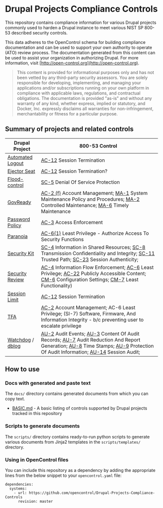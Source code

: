 # Drupal Projects Compliance Controls

This repository contains compliance information for various Drupal projects commonly used to harden a Drupal instance to meet various NIST SP 800-53 described security controls.

This data adheres to the OpenControl schema for building compliance documentation and can be used to support your own authority to operate (ATO) review process. The documentation generated from this content can be used to assist your organization in authorizing Drupal. For more information, visit [http://open-control.org](http://open-control.org).

> This content is provided for informational purposes only and has not been vetted by any third-party security assessors. You are solely responsible for developing, implementing, and managing your applications and/or subscriptions running on your own platform in compliance with applicable laws, regulations, and contractual obligations. The documentation is provided "as-is" and without any warranty of any kind, whether express, implied or statutory, and Docker, Inc. expressly disclaims all warranties for non-infringement, merchantability or fitness for a particular purpose.

## Summary of projects and related controls

| Drupal Project          | 800-53 Control                           |
|-------------------------|------------------------------------------|
| [Automated Logout](https://www.drupal.org/project/autologout)      | [AC-12](https://nvd.nist.gov/800-53/Rev4/control/AC-12) Session Termination              |
| [Ejector Seat](https://www.drupal.org/project/ejectorseat)         | [AC-12](https://nvd.nist.gov/800-53/Rev4/control/AC-12) Session Termination?             |
| [Flood-control](https://www.drupal.org/project/flood_control)      | [SC-5](https://nvd.nist.gov/800-53/Rev4/control/SC-5) Denial Of Service Protection       |
| [GovReady](https://www.drupal.org/project/govready)                | [AC-2 (f)](https://nvd.nist.gov/800-53/Rev4/control/AC-2) Account Management; [MA-1](https://nvd.nist.gov/800-53/Rev4/control/MA-1) System Maintenance Policy and Procedures; [MA-2](https://nvd.nist.gov/800-53/Rev4/control/MA-2) Controlled Maintenance; [MA-6](https://nvd.nist.gov/800-53/Rev4/control/MA-6) Timely Maintenance |
| [Password Policy](https://www.drupal.org/project/password_policy)  | [AC-3](https://nvd.nist.gov/800-53/Rev4/control/AC-3) Access Enforcement |
| [Paranoia](https://www.drupal.org/project/paranoia)                | [AC-6(1)](https://nvd.nist.gov/800-53/Rev4/control/AC-6) Least Privilege - Authorize Access To Security Functions |
| [Security Kit](https://www.drupal.org/project/seckit)              | [SC-4](https://nvd.nist.gov/800-53/Rev4/control/SC-4) Information in Shared Resources; [SC-8](https://nvd.nist.gov/800-53/Rev4/control/SC-8) Transmission Confidentiality and Integrity; [SC-11](https://nvd.nist.gov/800-53/Rev4/control/SC-11) Trusted Path; [SC-23](https://nvd.nist.gov/800-53/Rev4/control/SC-23) Session Authenticity; |
| [Security Review](https://www.drupal.org/project/security_review)  | [AC-4](https://nvd.nist.gov/800-53/Rev4/control/AC-4) Information Flow Enforcement; [AC-6](https://nvd.nist.gov/800-53/Rev4/control/AC-6) Least Privilege; [AC-22](https://nvd.nist.gov/800-53/Rev4/control/AC-22) Publicly Accessible Content; [CM-6](https://nvd.nist.gov/800-53/Rev4/control/CM-6) Configuration Settings; [CM-7](https://nvd.nist.gov/800-53/Rev4/control/CM-7) Least Functionality) |
| [Session Limit](https://www.drupal.org/project/session_limit)      | [AC-12](https://nvd.nist.gov/800-53/Rev4/control/AC-12) Session Termination              |
| [TFA](https://www.drupal.org/project/tfa)                          | [AC-2](https://nvd.nist.gov/800-53/Rev4/control/AC-2) Account Management; AC-6 Least Privilege; (SI-7) Software, Firmware, And Information Integrity - b/c preventing user to escalate privilege   |
| [Watchdog](https://www.drupal.org/project/ejectorseat) / [dblog](https://www.drupal.org/docs/8/core/modules/dblog/overview)  | [AU-2](https://nvd.nist.gov/800-53/Rev4/control/AU-2) Audit Events; [AU-3](https://nvd.nist.gov/800-53/Rev4/control/AU-3) Content Of Audit Records; [AU-7](https://nvd.nist.gov/800-53/Rev4/control/AU-7) Audit Reduction And Report Generation; [AU-8](https://nvd.nist.gov/800-53/Rev4/control/AU-8) Time Stamps; [AU-9](https://nvd.nist.gov/800-53/Rev4/control/AU-9) Protection Of Audit Information; [AU-14](https://nvd.nist.gov/800-53/Rev4/control/AU-14) Session Audit;  |


## How to use

### Docs with generated and paste text

The `docs/` directory contains generated documents from which you can copy text.

* [BASIC.md](docs/BASIC.md) - A basic listing of controls supported by Drupal projects tracked in this repository

### Scripts to generate documents

The `scripts/` directory contains ready-to-run python scripts to generate various documents from Jinja2 templates in the `scripts/templates/` directory.

### Using in OpenControl files

You can include this repository as a dependency by adding the appropriate lines from the below snippet to your `opencontrol.yaml` file:

```
dependencies:
  systems:
    - url: https://github.com/opencontrol/Drupal-Projects-Compliance-Controls
      revision: master
```


